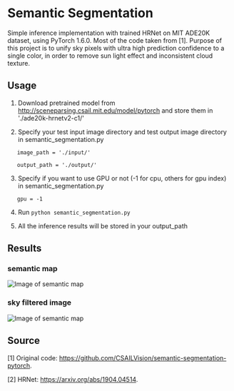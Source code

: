 # Semantic Segmentation
Simple inference implementation with trained HRNet on MIT ADE20K dataset, using PyTorch 1.6.0. Most of the code taken from [1]. Purpose of this project is to unify sky pixels with ultra high prediction confidence to a single color, in order to remove sun light effect and inconsistent cloud texture.

## Usage
1. Download pretrained model from http://sceneparsing.csail.mit.edu/model/pytorch and store them in './ade20k-hrnetv2-c1/'

2. Specify your test input image directory and test output image directory in semantic_segmentation.py
```
   image_path = './input/'

   output_path = './output/'
```
3. Specify if you want to use GPU or not (-1 for cpu, others for gpu index) in semantic_segmentation.py
```
   gpu = -1
```
4. Run ```python semantic_segmentation.py```

5. All the inference results will be stored in your output_path

## Results

### semantic map

![Image of semantic map](https://github.com/liuch37/semantic-segmentation/blob/master/ADE_test_00000272.png)

### sky filtered image

![Image of semantic map](https://github.com/liuch37/semantic-segmentation/blob/master/ADE_test_00000272_filtered.png)

## Source
[1] Original code: https://github.com/CSAILVision/semantic-segmentation-pytorch.

[2] HRNet: https://arxiv.org/abs/1904.04514.

